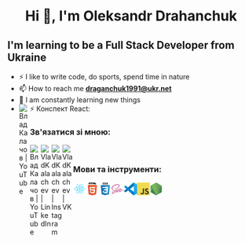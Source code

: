 
<!--
**saviola1777/saviola1777** is a ✨ _special_ ✨ repository because its `README.md` (this file) appears on your GitHub profile.
- 🔭 I’m currently working on [project "Filmoteka"](https://github.com/besha2vox/goit-js-teamproject-filmoteka/)
- 🌱 I’m currently learning **Js, React.js, Node.js**
- 📫 How to reach me **besha2vox@gmail.com**..
- 👯 I’m looking to collaborate on ...
- 🤔 I’m looking for help with ...
- 💬 Ask me about ...
- 📫 How to reach me: ...
- 😄 Pronouns: ...
- ⚡ Fun fact: ...
-->
<h1 align="center">  Hi 👋, I'm Oleksandr Drahanchuk</h1>



##  I'm learning to be a Full Stack Developer from Ukraine 

- ⚡ I like to write code, do sports, spend time in nature
- 📫 How to reach me **draganchuk1991@ukr.net**
- 🥅 I am constantly learning new things
- ⚡ Конспект React:  [<img align="left" alt="Влад Калачов | YouTube" width="22px" src="https://cdn.jsdelivr.net/npm/simple-icons@v3/icons/youtube.svg" /> ](https://www.edu.goit.global/uk/learn/5865028/31183/31218/textbook/)


###  Зв'язатися зі мною:


<img align="left" alt="Влад Калачов | YouTube" width="22px" src="https://cdn.jsdelivr.net/npm/simple-icons@v3/icons/youtube.svg" /> 
<img align="left" alt="VladKalachev | LinkedIn" width="22px" src="https://cdn.jsdelivr.net/npm/simple-icons@v3/icons/linkedin.svg" /> 
<img align="left" alt="VladKalachev | Instagram" width="22px" src="https://cdn.jsdelivr.net/npm/simple-icons@v3/icons/instagram.svg" /> 
<img align="left" alt="VladKalachev | VK" width="22px" src="https://cdn.jsdelivr.net/npm/simple-icons@v3/icons/vk.svg" /> 

<br />

###  Мови та інструменти:

<img align="left" alt="React" width="26px" src="https://raw.githubusercontent.com/github/explore/80688e429a7d4ef2fca1e82350fe8e3517d3494d/topics/react/react.png" />
<img align="left" alt="HTML5" width="26px" src="https://raw.githubusercontent.com/github/explore/80688e429a7d4ef2fca1e82350fe8e3517d3494d/topics/html/html.png" />
<img align="left" alt="CSS3" width="26px" src="https://raw.githubusercontent.com/github/explore/80688e429a7d4ef2fca1e82350fe8e3517d3494d/topics/css/css.png" />
<img align="left" alt="Sass" width="26px" src="https://raw.githubusercontent.com/github/explore/80688e429a7d4ef2fca1e82350fe8e3517d3494d/topics/sass/sass.png" />
<img align="left" alt="Visual Studio Code" width="26px" src="https://github.com/devicons/devicon/blob/master/icons/vscode/vscode-original.svg" />
<img align="left" alt="JavaScript" width="26px" src="https://raw.githubusercontent.com/github/explore/80688e429a7d4ef2fca1e82350fe8e3517d3494d/topics/javascript/javascript.png" />
<img align="left" alt="Node.js" width="26px" src="https://raw.githubusercontent.com/github/explore/80688e429a7d4ef2fca1e82350fe8e3517d3494d/topics/nodejs/nodejs.png" />


